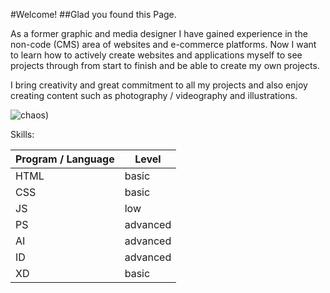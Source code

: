 #Welcome!
##Glad you found this Page.

As a former graphic and media designer I have gained experience in the non-code (CMS) area of websites and e-commerce platforms. Now I want to learn how to actively create websites and applications myself to see projects through from start to finish and be able to create my own projects.

I bring creativity and great commitment to all my projects and also enjoy creating content such as photography / videography and illustrations.

![chaos](https://media4.giphy.com/media/v1.Y2lkPTc5MGI3NjExdjJ1dXd2NWJ3ZGIzZHRkaW93ZWZvdXZyaTVyZHV1ODNyMDdidGV1ciZlcD12MV9pbnRlcm5hbF9naWZfYnlfaWQmY3Q9Zw/YaSHZOV9lldomYFO6B/giphy.gif))


Skills:

| Program / Language| Level |
| ----------- | ----------- |
| HTML| basic |
| CSS| basic |
| JS| low |
| PS| advanced |
| AI| advanced |
| ID| advanced |
| XD| basic |

